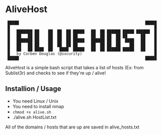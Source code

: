 # AliveHost
```
 █████                                                        █████
 █                                                                █
 █   ███████ ██    ██  ██  ██ █████   ██  ██ ██████ █████ ██████  █      
 █   ██   ██ ██    ██  ██  ██ ██      ██  ██ ██  ██ ██      ██	  █     
 █   ███████ ██    ██  ██  ██ █████   ██████ ██  ██  ████   ██	  █      
 █   ██   ██ ██    ██  ██  ██ ██      ██  ██ ██  ██    ██   ██	  █      
 █   ██   ██ ████  ██   ████  █████   ██  ██ ██████ █████   ██	  █
 █   by Corben Douglas (@sxcurity)                                █
 █████                                                        █████
 ```
AliveHost is a simple bash script that takes a list of hosts (Ex: from Sublist3r) and checks to see if they're up / alive!

## Installion / Usage
* You need Linux / Unix
* You need to install nmap 
*  `chmod +x alive.sh`
* ./alive.sh HostList.txt

All of the domains / hosts that are up are saved in alive_hosts.txt
